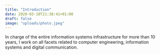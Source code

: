 ```yaml
---
title: "Introduction"
date: 2020-03-10T21:38:41+01:00
draft: false
image: "uploads/photo.jpeg"
---
```


In charge of the entire information systems infrastructure for more than 10 years, I work on all facets related to computer engineering, information systems and digital communication.
